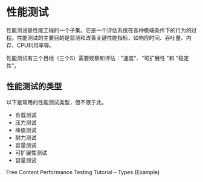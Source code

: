 # 性能测试

性能测试是性能工程的一个子集。它是一个评估系统在各种极端条件下的行为的过程。性能测试的主要目的是监测和改善关键性能指标，如响应时间、吞吐量、内存、CPU利用率等。

性能测试有三个目标（三个S）需要观察和评估："速度"、"可扩展性 "和 "稳定性"。

## 性能测试的类型

以下是常用的性能测试类型，但不限于此。

- 负载测试
- 压力测试
- 峰值测试
- 耐力测试
- 容量测试
- 可扩展性测试
- 容量测试


<ResourceGroupTitle>Free Content</ResourceGroupTitle>
<BadgeLink colorScheme='yellow' badgeText='Read' href='https://www.guru99.com/performance-testing.html'>Performance Testing Tutorial – Types (Example)</BadgeLink>